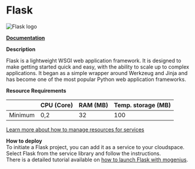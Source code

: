 ﻿---
sidebar_position: 22
---

# Flask

![Flask logo](https://api.mogenius.com/file/id/e9dbe5e3-ee43-4682-8da1-250e17f4f509)

**[Documentation](https://flask.palletsprojects.com/)**  

**Description**

Flask is a lightweight WSGI web application framework. It is designed to make getting started quick and easy, with the ability to scale up to complex applications. It began as a simple wrapper around Werkzeug and Jinja and has become one of the most popular Python web application frameworks.

**Resource Requirements**

||CPU (Core)|RAM (MB)  |Temp. storage (MB)|
|--|--|--|--|
| Minimum | 0,2 |32| 100 |

[Learn more about how to manage resources for services](./../cloud-management/resource-management.md)

**How to deploy**  
To initiate a Flask project, you can add it as a service to your cloudspace. Select Flask from the service library and follow the instructions.  
There is a detailed tutorial available on [how to launch Flask with mogenius](./../tutorials/how-to-deploy-python-fastapi-in-the-cloud.md).

